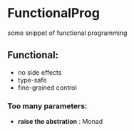 # FunctionalProg
some snippet of functional programming

## Functional: 
   * no side effects
   * type-safe
   * fine-grained control
   
### Too many parameters:
* **raise the abstration** : Monad
